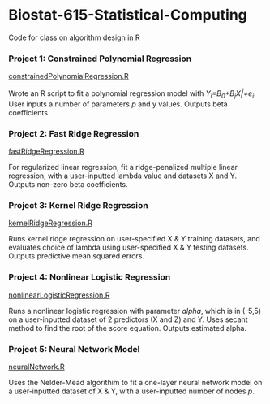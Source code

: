 # Biostat-615-Statistical-Computing
Code for class on algorithm design in R

### Project 1: Constrained Polynomial Regression
[constrainedPolynomialRegression.R](./constrainedPolynomialRegression.R)

Wrote an R script to fit a polynomial regression model with *Y<sub>i</sub>=B<sub>0</sub>+B<sub>j</sub>X<sub>i</sub><sup>j</sup>+e<sub>i</sub>*. User inputs a number of parameters *p* and y values. Outputs beta coefficients.

### Project 2: Fast Ridge Regression
[fastRidgeRegression.R](./fastRidgeRegression.R)

For regularized linear regression, fit a ridge-penalized multiple linear regression, with a user-inputted lambda value and datasets X and Y. Outputs non-zero beta coefficients.

### Project 3: Kernel Ridge Regression
[kernelRidgeRegression.R](./kernelRidgeRegression.R)

Runs kernel ridge regression on user-specified X & Y training datasets, and evaluates choice of lambda using user-specified X & Y testing datasets. Outputs predictive mean squared errors.

### Project 4: Nonlinear Logistic Regression
[nonlinearLogisticRegression.R](./nonlinearLogisticRegression.R)

Runs a nonlinear logistic regression with parameter *alpha*, which is in (-5,5) on a user-inputted dataset of 2 predictors (X and Z) and Y. Uses secant method to find the root of the score equation. Outputs estimated alpha.

### Project 5: Neural Network Model
[neuralNetwork.R](./neuralNetwork.R)

Uses the Nelder-Mead algorithim to fit a one-layer neural network model on a user-inputted dataset of X & Y, with a user-inputted number of nodes *p*.
